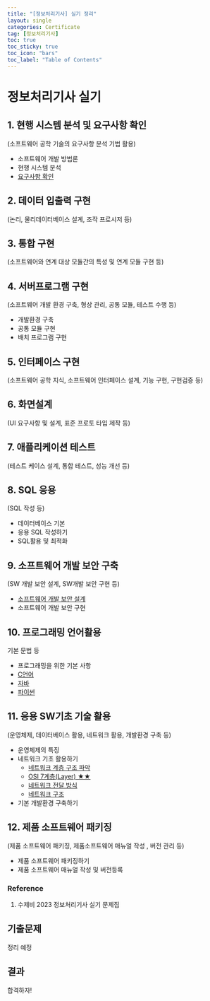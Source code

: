 ```yaml
---
title: "[정보처리기사] 실기 정리"
layout: single
categories: Certificate
tag: [정보처리기사]
toc: true
toc_sticky: true
toc_icon: "bars"
toc_label: "Table of Contents"
---
```


# 정보처리기사 실기
## 1. 현행 시스템 분석 및 요구사항 확인
(소프트웨어 공학 기술의 요구사항 분석 기법 활용)  
- 소프트웨어 개발 방법론
- 현행 시스템 분석
- [요구사항 확인](/certificate/Requirements-Engineering)
  
## 2. 데이터 입출력 구현
(논리, 물리데이터베이스 설계, 조작 프로시저 등)

## 3. 통합 구현
(소프트웨어와 연계 대상 모듈간의 특성 및 연계 모듈 구현 등)

## 4. 서버프로그램 구현
(소프트웨어 개발 환경 구축, 형상 관리, 공통 모듈, 테스트 수행 등)
- 개발환경 구축
- 공통 모듈 구현
- 배치 프로그램 구현

## 5. 인터페이스 구현
(소프트웨어 공학 지식, 소프트웨어 인터페이스 설계, 기능 구현, 구현검증 등)

## 6. 화면설계
(UI 요구사항 및 설계, 표준 프로토 타입 제작 등)

## 7. 애플리케이션 테스트
(테스트 케이스 설계, 통합 테스트, 성능 개선 등)

## 8. SQL 응용
(SQL 작성 등)
- 데이터베이스 기본
- 응용 SQL 작성하기
- SQL활용 및 최적화

## 9. 소프트웨어 개발 보안 구축
(SW 개발 보안 설계, SW개발 보안 구현 등)
- [소프트웨어 개발 보안 설계](/certificate/Software-Security)
- 소프트웨어 개발 보안 구현

## 10. 프로그래밍 언어활용
기본 문법 등
- 프로그래밍을 위한 기본 사항
- [C언어](/certificate/C-language)
- [자바](/certificate/Java)
- [파이썬](/certificate/Python)

## 11. 응용 SW기초 기술 활용
(운영체제, 데이터베이스 활용, 네트워크 활용, 개발환경 구축 등)
- 운영체제의 특징
- 네트워크 기초 활용하기
  - [네트워크 계층 구조 파악](/certificate/Network)
  - [OSI 7계층(Layer) ★★](/certificate/OSI-7Layer)
  - [네트워크 전달 방식](/certificate/Network-Switching)
  - [네트워크 구조](/certificate/Network-Structure)
- 기본 개발환경 구축하기

## 12. 제품 소프트웨어 패키징
(제품 소프트웨어 패키징, 제품소프트웨어 매뉴얼 작성 , 버전 관리 등)
- 제품 소프트웨어 패키징하기
- 제품 소프트웨어 매뉴얼 작성 및 버전등록

### Reference
1. 수제비 2023 정보처리기사 실기 문제집

## 기출문제
정리 예정

## 결과
합격하자!